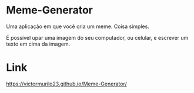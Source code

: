 # Meme-Generator
Uma aplicação em que você cria um meme. Coisa simples.

É possível upar uma imagem do seu computador, ou celular, e escrever um texto em cima da imagem.
# Link
https://victormurilo23.github.io/Meme-Generator/

